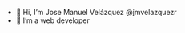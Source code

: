 - 👋 Hi, I’m Jose Manuel Velázquez @jmvelazquezr
- 👀 I’m a web developer

<!---
jmvelazquezr/jmvelazquezr is a ✨ special ✨ repository because its `README.md` (this file) appears on your GitHub profile.
You can click the Preview link to take a look at your changes.
--->

